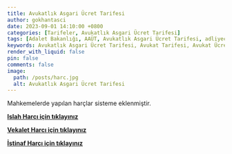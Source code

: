 ```yaml
---
title: Avukatlık Asgari Ücret Tarifesi
author: gokhantasci
date: 2023-09-01 14:10:00 +0800
categories: [Tarifeler, Avukatlık Asgari Ücret Tarifesi]
tags: [Adalet Bakanlığı, AAÜT, Avukatlık Asgari Ücret Tarifesi, adliyeci]
keywords: Avukatlık Asgari Ücret Tarifesi, Avukat Tarifesi, Avukat Ücreti
render_with_liquid: false
pin: false
comments: false
image:
  path: /posts/harc.jpg
  alt: Avukatlık Asgari Ücret Tarifesi
---
```


Mahkemelerde yapılan harçlar  sisteme eklenmiştir.


[**Islah Harcı için tıklayınız**](https://adliyeci.com.tr/islahharci/)

[**Vekalet Harcı için tıklayınız**](https://adliyeci.com.tr/nispivekalet/)

[**İstinaf Harcı için tıklayınız**](https://adliyeci.com.tr/istinafharci/)